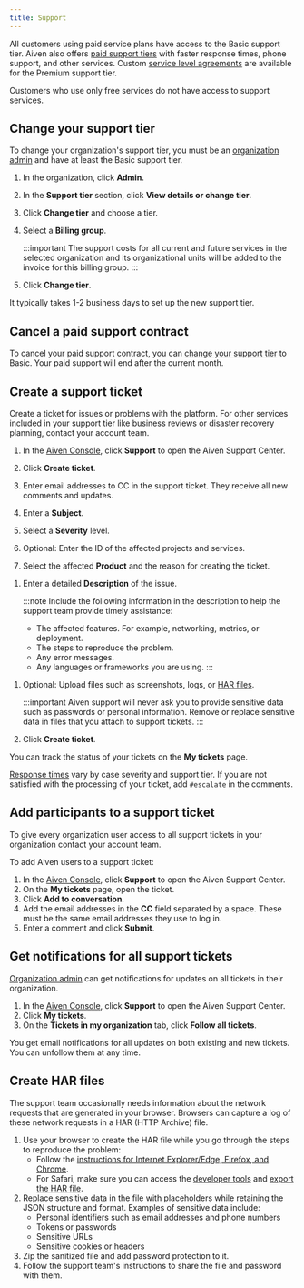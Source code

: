 ```yaml
---
title: Support
---
```


All customers using paid service plans have access to the Basic support tier. Aiven also offers [paid support tiers](https://aiven.io/support-services) with faster response times, phone support, and other services. Custom [service level agreements](https://aiven.io/sla) are available for the Premium support tier.

Customers who use only free services do not have access to support services.

## Change your support tier

To change your organization's support tier, you must be an
[organization admin](/docs/platform/concepts/permissions#organization-roles-and-permissions)
and have at least the Basic support tier.

1.  In the organization, click **Admin**.

1.  In the **Support tier** section, click **View details or change tier**.

1.  Click **Change tier** and choose a tier.

1.  Select a **Billing group**.

    :::important
    The support costs for all current and future services in the
    selected organization and its organizational units will be
    added to the invoice for this billing group.
    :::

1.  Click **Change tier**.

It typically takes 1-2 business days to set up the new support tier.

## Cancel a paid support contract

To cancel your paid support contract, you can
[change your support tier](#change-your-support-tier) to Basic.
Your paid support will end after the current month.

## Create a support ticket

Create a ticket for issues or problems with the platform. For other services included
in your support tier like business reviews or disaster recovery planning, contact
your account team.

1.  In the [Aiven Console](https://console.aiven.io/), click **Support**
    to open the Aiven Support Center.

1.  Click **Create ticket**.

1.  Enter email addresses to CC in the support ticket. They receive all new comments
    and updates.

1.  Enter a **Subject**.

1.  Select a **Severity** level.

1.  Optional: Enter the ID of the affected projects and services.

1.  Select the affected **Product** and the reason for creating the ticket.

<!-- vale off -->

1.  Enter a detailed **Description** of the issue.

    :::note
    Include the following information in the description to help the
    support team provide timely assistance:

    -   The affected features. For example, networking, metrics, or deployment.
    -   The steps to reproduce the problem.
    -   Any error messages.
    -   Any languages or frameworks you are using.
    :::

<!-- vale on -->

1.  Optional: Upload files such as screenshots, logs, or [HAR files](#create-har-files).

    :::important
    Aiven support will never ask you to provide sensitive data such as
    passwords or personal information. Remove or replace sensitive data
    in files that you attach to support tickets.
    :::

1.  Click **Create ticket**.

You can track the status of your tickets on the **My tickets** page.

[Response times](https://aiven.io/support-services) vary by case
severity and support tier. If you are not satisfied with the processing
of your ticket, add `#escalate` in the comments.

## Add participants to a support ticket

To give every organization user access to all support
tickets in your organization contact your account team.

To add Aiven users to a support ticket:

1.  In the [Aiven Console](https://console.aiven.io/), click **Support**
    to open the Aiven Support Center.
1.  On the **My tickets** page, open the ticket.
1.  Click **Add to conversation**.
1.  Add the email addresses in the **CC** field separated by a space.
    These must be the same email addresses they use to log in.
1.  Enter a comment and click **Submit**.

## Get notifications for all support tickets

[Organization admin](/docs/platform/concepts/permissions#organization-roles-and-permissions)
can get notifications for updates on all tickets in their organization.

1.  In the [Aiven Console](https://console.aiven.io/), click **Support**
    to open the Aiven Support Center.
1.  Click **My tickets**.
1.  On the **Tickets in my organization** tab, click **Follow all tickets**.

You get email notifications for all updates on both existing and
new tickets. You can unfollow them at any time.

## Create HAR files

The support team occasionally needs information about the network requests that
are generated in your browser. Browsers can capture a log of these network requests
in a HAR (HTTP Archive) file.

1.  Use your browser to create the HAR file while you go through the
    steps to reproduce the problem:
    -   Follow the
        [instructions for Internet Explorer/Edge, Firefox, and Chrome](https://toolbox.googleapps.com/apps/har_analyzer/).
    -   For Safari, make sure you can access the
        [developer tools](https://support.apple.com/en-ie/guide/safari/sfri20948/mac)
        and [export the HAR file](https://webkit.org/web-inspector/network-tab/).
1.  Replace sensitive data in the file with placeholders while retaining
    the JSON structure and format. Examples of sensitive data include:
    -   Personal identifiers such as email addresses and phone numbers
    -   Tokens or passwords
    -   Sensitive URLs
    -   Sensitive cookies or headers
1.  Zip the sanitized file and add password protection to it.
1.  Follow the support team's instructions to share the file and password with them.
